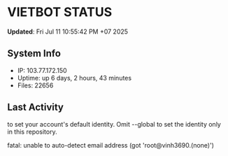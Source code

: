 # VIETBOT STATUS
**Updated**: Fri Jul 11 10:55:42 PM +07 2025

## System Info
- IP: 103.77.172.150
- Uptime: up 6 days, 2 hours, 43 minutes
- Files: 22656

## Last Activity

to set your account's default identity.
Omit --global to set the identity only in this repository.

fatal: unable to auto-detect email address (got 'root@vinh3690.(none)')
